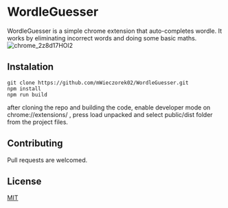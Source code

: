 # WordleGuesser

WordleGuesser is a simple chrome extension that auto-completes wordle. It works by eliminating incorrect words and doing some basic maths.
![chrome_2z8d17HOl2](https://user-images.githubusercontent.com/95188951/169277470-306e8539-fd4b-4136-9a99-a7ad7cba467f.gif)


## Instalation

```
git clone https://github.com/mWieczorek02/WordleGuesser.git
npm install
npm run build
```

after cloning the repo and building the code, enable developer mode on chrome://extensions/ , press load unpacked and select public/dist folder from the project files. 

## Contributing

Pull requests are welcomed.

## License
[MIT](https://choosealicense.com/licenses/mit/)
